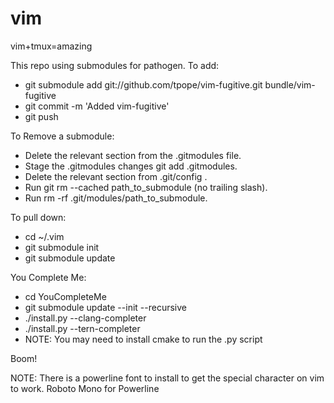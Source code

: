 # vim
vim+tmux=amazing

This repo using submodules for pathogen. To add:
* git submodule add git://github.com/tpope/vim-fugitive.git bundle/vim-fugitive
* git commit -m 'Added vim-fugitive'
* git push

To Remove a submodule:
* Delete the relevant section from the .gitmodules file.
* Stage the .gitmodules changes git add .gitmodules.
* Delete the relevant section from .git/config .
* Run git rm --cached path_to_submodule (no trailing slash).
* Run rm -rf .git/modules/path_to_submodule.

To pull down:
* cd ~/.vim
* git submodule init
* git submodule update

You Complete Me:
* cd YouCompleteMe
* git submodule update --init --recursive
* ./install.py --clang-completer
* ./install.py --tern-completer
* NOTE: You may need to install cmake to run the .py script

Boom!

NOTE: There is a powerline font to install to get the special character on vim to work. Roboto Mono for Powerline

